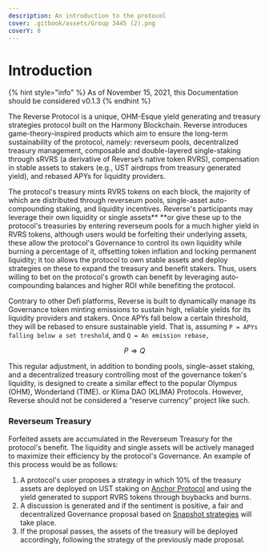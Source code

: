 ```yaml
---
description: An introduction to the protocol
cover: .gitbook/assets/Group 3445 (2).png
coverY: 0
---
```


# Introduction

{% hint style="info" %}
As of November 15, 2021, this Documentation should be considered v0.1.3
{% endhint %}

The Reverse Protocol is a unique, OHM-Esque yield generating and treasury strategies protocol built on the Harmony Blockchain. Reverse introduces game-theory-inspired products which aim to ensure the long-term sustainability of the protocol, namely: reverseum pools, decentralized treasury management, composable and double-layered single-staking through sRVRS (a derivative of Reverse’s native token RVRS), compensation in stable assets to stakers (e.g., UST airdrops from treasury generated yield), and rebased APYs for liquidity providers.

The protocol's treasury mints RVRS tokens on each block, the majority of which are distributed through reverseum pools, single-asset auto-compounding staking, and liquidity incentives. Reverse's participants may leverage their own liquidity or single assets** **or give these up to the protocol's treasuries by entering reverseum pools for a much higher yield in RVRS tokens, although users would be forfeiting their underlying assets, these allow the protocol's Governance to control its own liquidity while burning a percentage of it, offsetting token inflation and locking permanent liquidity; it too allows the protocol to own stable assets and deploy strategies on these to expand the treasury and benefit stakers. Thus, users willing to bet on the protocol's growth can benefit by leveraging auto-compounding balances and higher ROI while benefiting the protocol.

Contrary to other Defi platforms, Reverse is built to dynamically manage its Governance token minting emissions to sustain high, reliable yields for its liquidity providers and stakers. Once APYs fall below a certain threshold, they will be rebased to ensure sustainable yield. That is, assuming `P = APYs falling below a set treshold`, and `Q = An emission rebase,`

$$
P ⇒ Q
$$

This regular adjustment, in addition to bonding pools, single-asset staking, and a decentralized treasury controlling most of the governance token's liquidity, is designed to create a similar effect to the popular Olympus (OHM), Wonderland (TIME). or Klima DAO (KLIMA) Protocols. However, Reverse should not be considered a “reserve currency” project like such.

### Reverseum Treasury

Forfeited assets are accumulated in the Reverseum Treasury for the protocol's benefit. The liquidity and single assets will be actively managed to maximize their efficiency by the protocol's Governance. An example of this process would be as follows:

1. A protocol's user proposes a strategy in which 10% of the treasury assets are deployed on UST staking on [Anchor Protocol](https://anchorprotocol.com) and using the yield generated to support RVRS tokens through buybacks and burns.
2. A discussion is generated and if the sentiment is positive, a fair and decentralized Governance proposal based on [Snapshot strategies](https://github.com/snapshot-labs) will take place.
3. If the proposal passes, the assets of the treasury will be deployed accordingly, following the strategy of the previously made proposal.
